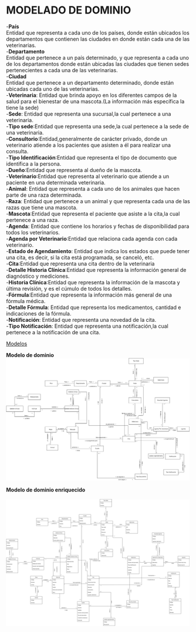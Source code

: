 # MODELADO DE DOMINIO

-**País**
<br>
Entidad que representa a cada uno de los países, donde están ubicados los departamentos que contienen las ciudades en donde están cada una de las veterinarias.
<br>
-**Departamento**
<br>
Entidad que pertenece a un país determinado, y que representa a cada uno de los departamentos donde están ubicadas las ciudades que tienen sedes pertenecientes a cada una de las veterinarias.
<br>
-**Ciudad**
<br>
Entidad que pertenece a un departamento determinado, donde están ubicadas cada uno de las veterinarias.
<br>
-**Veterinaria**: Entidad que brinda apoyo en los diferentes campos de la salud para el bienestar de una mascota.(La información más específica la tiene la sede)
<br>
-**Sede**: Entidad que representa una sucursal,la cual pertenece a una veterinaria.
<br>
-**Tipo sede**:Entidad que representa una sede,la cual pertenece a la sede de una veterinaria.
<br>
-**Consultorio**:Entidad,generalmente de carácter privado, donde un veterinario atiende a los pacientes que asisten a él para realizar una consulta.
<br>
-**Tipo Identificación**:Entidad que representa el tipo de documento que identifica a la persona.
<br>
-**Dueño**:Entidad que representa al dueño de la mascota.
<br>
-**Veterinario**:Entidad que representa al veterinario que atiende a un paciente en una determinada veterinaria.
<br>
-**Animal**: Entidad que representa a cada uno de los animales que hacen parte de una raza determinada.
<br>
-**Raza**: Entidad que pertenece a un animal y que representa cada una de las razas que tiene una mascota.
<br>
-**Mascota**:Entidad que representa el paciente que asiste a la cita,la cual pertenece a una raza.
<br>
-**Agenda**: Entidad que contiene los horarios y fechas de disponibilidad para todos los veterinarios.
<br>
-**Agenda por Veterinario**:Entidad que relaciona cada agenda con cada veterinario.
<br>
-**Estado de Agendamiento**: Entidad que indica los estados que puede tener una cita, es decir, si la cita está programada, se canceló, etc.
<br>
-**Cita**:Entidad que representa una cita dentro de la veterinaria
<br>
-**Detalle Historia Clínica**:Entidad que representa la información general de diagnóstico y mediciones.
<br>
-**Historia Clínica**:Entidad que representa la información de la mascota y última revisión, y es el cúmulo de todos los detalles.
<br>
-**Fórmula**:Entidad que representa la información más general de una fórmula médica.
<br>
-**Detalle Fórmula**: Entidad que representa los medicamentos, cantidad e indicaciones de la fórmula.
<br>
-**Notificación**: Entidad que representa una novedad de la cita.
<br>
-**Tipo Notificación**: Entidad que representa una notificación,la cual pertenece a la notificación de una cita.


[Modelos](https://app.diagrams.net/#G1biPMACpC6PVnlxnaMcAy8FE57Oh2dilD)

**Modelo de dominio** 
	<br>
	<img src="Images\Modelo-Dominio/ModeloDominio.png" alt="Modelo Dominio" width="500">

**Modelo de dominio enriquecido** 	
	<br>
	<img src="Images\Modelo-Dominio/ModeloDominioEnriquecido.png" alt="Modelo Dominio Enriquecido" width="500">
